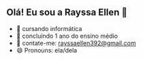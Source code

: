 ## Olá! Eu sou a Rayssa Ellen 👋



- 🔭 cursando informática
- 🌱 concluíndo 1 ano do ensino médio
- 💬 contate-me: rayssaellen392@gmail.com
- 😄 Pronouns: ela/dela


